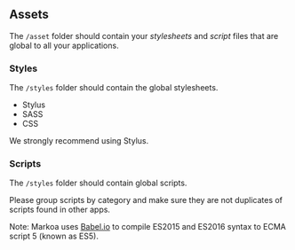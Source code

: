 Assets
------

The `/asset` folder should contain your *stylesheets* and *script* files that are global to all your applications.

### Styles

The `/styles` folder should contain the global stylesheets.

-	Stylus
-	SASS
-	CSS

We strongly recommend using Stylus.

### Scripts

The `/styles` folder should contain global scripts.

Please group scripts by category and make sure they are not duplicates of scripts found in other apps.

Note: Markoa uses [Babel.io](babeljs.io) to compile ES2015 and ES2016 syntax to ECMA script 5 (known as ES5).
